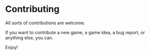 # Contributing

All sorts of contributions are welcome.

If you want to contribute a new game, a game idea, a bug report, or anything else, you can.

Enjoy!
